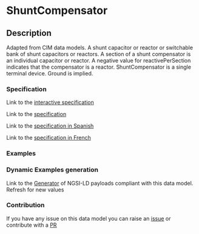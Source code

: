 # ShuntCompensator

## Description 

Adapted from CIM data models. A shunt capacitor or reactor or switchable bank of shunt capacitors or reactors. A section of a shunt compensator is an individual capacitor or reactor.  A negative value for reactivePerSection indicates that the compensator is a reactor. ShuntCompensator is a single terminal device.  Ground is implied.
### Specification

Link to the [interactive specification](https://swagger.lab.fiware.org/?url=https://smart-data-models.github.io/dataModel.EnergyCIM/ShuntCompensator/swagger.yaml)

Link to the [specification](https://smart-data-models.github.io/dataModel.EnergyCIM/ShuntCompensator/doc/spec.md)

Link to the [specification in Spanish](https://smart-data-models.github.io/dataModel.EnergyCIM/ShuntCompensator/doc/spec_ES.md)

Link to the [specification in French](https://smart-data-models.github.io/dataModel.EnergyCIM/ShuntCompensator/doc/spec_FR.md)
### Examples
### Dynamic Examples generation

Link to the [Generator](https://smartdatamodels.org/extra/ngsi-ld_generator_v0.91.php?schemaUrl=https://raw.githubusercontent.com/smart-data-models/dataModel.EnergyCIM/master/ShuntCompensator/schema.json&email=info@smartdatamodels.org) of NGSI-LD payloads compliant with this data model. Refresh for new values
### Contribution

 If you have any issue on this data model you can raise an [issue](https://github.com/smart-data-models/dataModel.EnergyCIM/issues)  or contribute with a [PR](https://github.com/smart-data-models/dataModel.EnergyCIM/pulls)